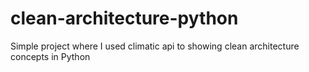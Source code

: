 # clean-architecture-python
Simple project where I used climatic api to showing clean architecture concepts in Python
